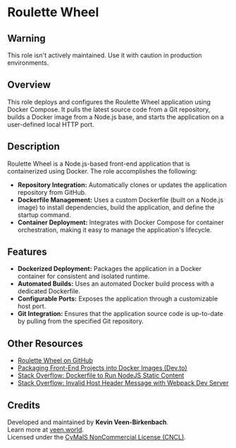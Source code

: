 # Roulette Wheel

## Warning
This role isn't actively maintained. Use it with caution in production environments.

## Overview
This role deploys and configures the Roulette Wheel application using Docker Compose. It pulls the latest source code from a Git repository, builds a Docker image from a Node.js base, and starts the application on a user-defined local HTTP port.

## Description
Roulette Wheel is a Node.js-based front-end application that is containerized using Docker. The role accomplishes the following:
- **Repository Integration:** Automatically clones or updates the application repository from GitHub.
- **Dockerfile Management:** Uses a custom Dockerfile (built on a Node.js image) to install dependencies, build the application, and define the startup command.
- **Container Deployment:** Integrates with Docker Compose for container orchestration, making it easy to manage the application's lifecycle.

## Features
- **Dockerized Deployment:** Packages the application in a Docker container for consistent and isolated runtime.
- **Automated Builds:** Uses an automated Docker build process with a dedicated Dockerfile.
- **Configurable Ports:** Exposes the application through a customizable host port.
- **Git Integration:** Ensures that the application source code is up-to-date by pulling from the specified Git repository.

## Other Resources
- [Roulette Wheel on GitHub](https://github.com/p-wojt/roulette-wheel)
- [Packaging Front-End Projects into Docker Images (Dev.to)](https://dev.to/ms314006/how-to-package-front-end-projects-into-docker-images-and-use-it-with-webpack-go3)
- [Stack Overflow: Dockerfile to Run NodeJS Static Content](https://stackoverflow.com/questions/53178820/dockerfile-to-run-nodejs-static-content-in-docker-container)
- [Stack Overflow: Invalid Host Header Message with Webpack Dev Server](https://stackoverflow.com/questions/43619644/i-am-getting-an-invalid-host-header-message-when-connecting-to-webpack-dev-ser)

## Credits
Developed and maintained by **Kevin Veen-Birkenbach**.  
Learn more at [veen.world](https://www.veen.world).  
Licensed under the [CyMaIS NonCommercial License (CNCL)](https://s.veen.world/cncl).
